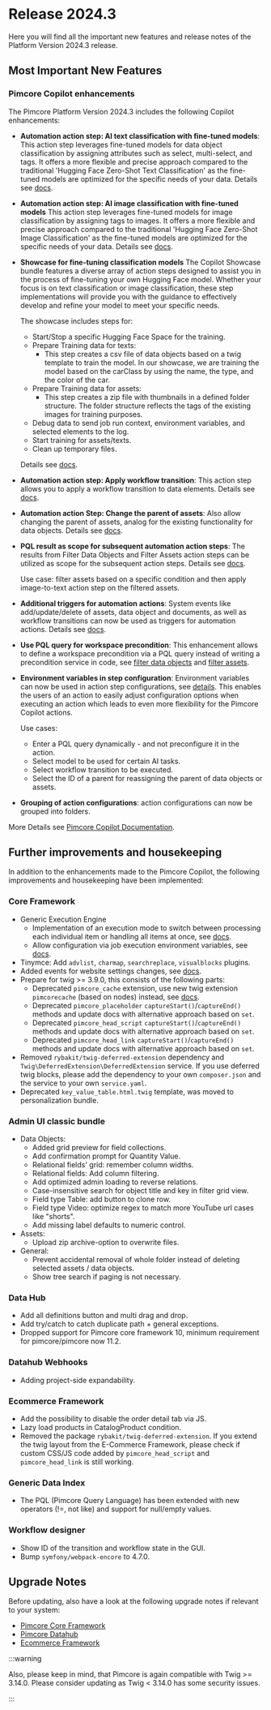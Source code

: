 # Release 2024.3
Here you will find all the important new features and release notes of the Platform Version 2024.3 release.

## Most Important New Features

### Pimcore Copilot enhancements

The Pimcore Platform Version 2024.3 includes the following Copilot enhancements:

- **Automation action step: AI text classification with fine-tuned models**:
  This action step leverages fine-tuned models for data object classification by assigning attributes such as
  select, multi-select, and tags. It offers a more flexible and precise approach compared to the traditional 'Hugging
  Face Zero-Shot Text Classification' as the fine-tuned models are optimized for the specific needs of your data.
  Details see [docs](https://pimcore.com/docs/platform/Copilot/Included_Actions/AI_Integrations_Powered_By_Hugging_Face/Hugging_Face_Text_Classification).

- **Automation action step: AI image classification with fine-tuned models**
  This action step leverages fine-tuned models for image classification by assigning tags to images. It offers a more
  flexible and precise approach compared to the traditional 'Hugging Face Zero-Shot Image Classification' as the
  fine-tuned models are optimized for the specific needs of your data.
  Details see [docs](https://pimcore.com/docs/platform/Copilot/Included_Actions/AI_Integrations_Powered_By_Hugging_Face/Hugging_Face_Image_Classification).

- **Showcase for fine-tuning classification models**
  The Copilot Showcase bundle features a diverse array of action steps designed to assist you in the process of
  fine-tuning your own Hugging Face model.
  Whether your focus is on text classification or image classification, these step implementations will provide you with
  the guidance to effectively develop and refine your model to meet your specific needs.

  The showcase includes steps for:
  - Start/Stop a specific Hugging Face Space for the training.
  - Prepare Training data for texts:
    - This step creates a csv file of data objects based on a twig template to train the model. In our showcase, we are
      training the model based on the carClass by using the name, the type, and the color of the car.
  - Prepare Training data for assets:
    - This step creates a zip file with thumbnails in a defined folder structure. The folder structure reflects the tags
      of the existing images for training purposes.
  - Debug data to send job run context, environment variables, and selected elements to the log.
  - Start training for assets/texts.
  - Clean up temporary files.

  Details see [docs](https://pimcore.com/docs/platform/Copilot_Showcases/Included_Actions/AI_Integrations_Powered_By_Hugging_Face/Hugging_Face_Fine-tune_Models).

- **Automation action step: Apply workflow transition**: This action step allows you to apply a workflow transition to 
  data elements. Details see [docs](https://pimcore.com/docs/platform/next/Copilot/Included_Actions/Change_Workflow_State).

- **Automation action Step: Change the parent of assets**: Also allow changing the parent of assets, analog for the existing 
  functionality for data objects. Details see [docs](https://pimcore.com/docs/platform/Copilot_Showcases/Included_Actions/Link_To_Parent).

- **PQL result as scope for subsequent automation action steps**: The results from Filter Data Objects and Filter Assets action
  steps can be utilized as scope for the subsequent action steps.
  Details see [docs](https://pimcore.com/docs/platform/Copilot/Included_Actions/Filter_Data_Objects#detailed-configuration-options).

  Use case: filter assets based on a specific condition and then apply image-to-text action step on the filtered assets.

- **Additional triggers for automation actions**: System events like add/update/delete of assets, data object and
  documents, as well as workflow transitions can now be used as triggers for automation actions. Details see
  [docs](https://pimcore.com/docs/platform/Copilot/Configuration/Automation_Actions/#event-triggers).

- **Use PQL query for workspace precondition**: This enhancement allows to define a workspace precondition via a PQL
  query instead of writing a precondition service in code, see
  [filter data objects](https://pimcore.com/docs/platform/Copilot/Included_Actions/Filter_Data_Objects#configuration-options)
  and [filter assets](https://pimcore.com/docs/platform/Copilot/Included_Actions/Filter_Assets#detailed-configuration-options).

- **Environment variables in step configuration**: Environment variables can now be used in action step configurations,
  see [details](https://pimcore.com/docs/platform/next/Pimcore/Development_Tools_and_Details/Generic_Execution_Engine/Jobs_and_Jobruns/Step_Configuration#configuration). 
  This enables the users of an action to easily adjust configuration options when executing an action which leads to even
  more flexibility for the Pimcore Copilot actions.

  Use cases:
  - Enter a PQL query dynamically - and not preconfigure it in the action.
  - Select model to be used for certain AI tasks.
  - Select workflow transition to be executed.
  - Select the ID of a parent for reassigning the parent of data objects or assets.

- **Grouping of action configurations**: action configurations can now be grouped into folders.

More Details see [Pimcore Copilot Documentation](https://pimcore.com/docs/platform/Copilot/).

## Further improvements and housekeeping

In addition to the enhancements made to the Pimcore Copilot, the following improvements and housekeeping have been
implemented:

### Core Framework
- Generic Execution Engine
    - Implementation of an execution mode to switch between processing each individual item or handling all items
      at once, see [docs](https://pimcore.com/docs/platform/Pimcore/Development_Tools_and_Details/Generic_Execution_Engine/Jobs_and_Jobruns/Step_Configuration#selection-processing-mode).
    - Allow configuration via job execution environment variables, see [docs](https://pimcore.com/docs/platform/Pimcore/Development_Tools_and_Details/Generic_Execution_Engine/Jobs_and_Jobruns/Step_Configuration#configuration).
- Tinymce: Add `advlist`, `charmap`, `searchreplace`, `visualblocks` plugins.
- Added events for website settings changes, see [docs](https://pimcore.com/docs/platform/Pimcore/Tools_and_Features/Website_Settings#events).
- Prepare for twig >= 3.9.0, this consists of the following parts:
    - Deprecated `pimcore_cache` extension, use new twig extension `pimcorecache` (based on nodes) instead,
      see [docs](https://pimcore.com/docs/platform/Pimcore/MVC/Template/Template_Extensions/#pimcorecache).
    - Deprecated `pimcore_placeholder` `captureStart()`/`captureEnd()` methods and update docs with alternative approach
      based on `set`.
    - Deprecated `pimcore_head_script` `captureStart()`/`captureEnd()` methods and update docs with alternative approach
      based on `set`.
    - Deprecated `pimcore_head_link` `captureStart()`/`captureEnd()` methods and update docs with alternative approach
      based on `set`.
- Removed `rybakit/twig-deferred-extension` dependency and `Twig\DeferredExtension\DeferredExtension` service. If you use
  deferred twig blocks, please add the dependency to your own `composer.json` and the service to your own `service.yaml`.
- Deprecated `key_value_table.html.twig` template, was moved to personalization bundle.

### Admin UI classic bundle
- Data Objects:
  - Added grid preview for field collections.
  - Add confirmation prompt for Quantity Value.
  - Relational fields' grid: remember column widths.
  - Relational fields: Add column filtering.
  - Add optimized admin loading to reverse relations.
  - Case-insensitive search for object title and key in filter grid view.
  - Field type Table: add button to clone row.
  - Field type Video: optimize regex to match more YouTube url cases like "shorts".
  - Add missing label defaults to numeric control.
- Assets:
  - Upload zip archive-option to overwrite files.
- General:
  - Prevent accidental removal of whole folder instead of deleting selected assets / data objects.
  - Show tree search if paging is not necessary.

### Data Hub
- Add all definitions button and multi drag and drop.
- Add try/catch to catch duplicate path + general exceptions.
- Dropped support for Pimcore core framework 10, minimum requirement for pimcore/pimcore now 11.2.

### Datahub Webhooks
- Adding project-side expandability.

### Ecommerce Framework
- Add the possibility to disable the order detail tab via JS.
- Lazy load products in CatalogProduct condition.
- Removed the package `rybakit/twig-deferred-extension`. If you extend the twig layout from the E-Commerce Framework,
  please check if custom CSS/JS code added by `pimcore_head_script` and `pimcore_head_link` is still working.

### Generic Data Index
- The PQL (Pimcore Query Language) has been extended with new operators (!=, not like) and support for null/empty values.

### Workflow designer
- Show ID of the transition and workflow state in the GUI.
- Bump `symfony/webpack-encore` to 4.7.0.


## Upgrade Notes
Before updating, also have a look at the following upgrade notes if relevant to your system:
- [Pimcore Core Framework](https://pimcore.com/docs/platform/Pimcore/Installation_and_Upgrade/Upgrade_Notes/#pimcore-1140)
- [Pimcore Datahub](https://pimcore.com/docs/platform/Datahub/Installation_and_Upgrade/Upgrade_Notes#180)
- [Ecommerce Framework](https://pimcore.com/docs/platform/Ecommerce_Framework/Installation/Upgrade_Notes)


:::warning

Also, please keep in mind, that Pimcore is again compatible with Twig >= 3.14.0. Please consider updating as 
Twig < 3.14.0 has some security issues.

:::